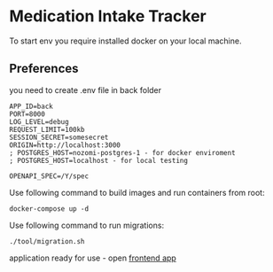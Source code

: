 # Medication Intake Tracker

To start env you require installed docker on your local machine.

## Preferences

you need to create .env file in back folder

```env
APP_ID=back
PORT=8000
LOG_LEVEL=debug
REQUEST_LIMIT=100kb
SESSION_SECRET=somesecret
ORIGIN=http://localhost:3000
; POSTGRES_HOST=nozomi-postgres-1 - for docker enviroment
; POSTGRES_HOST=localhost - for local testing

OPENAPI_SPEC=/Y/spec
```

Use following command to build images and run containers from root:

```shell
docker-compose up -d
```

Use following command to run migrations:

```shell
./tool/migration.sh
```

application ready for use - open [frontend app](http://localhost:3000/)
